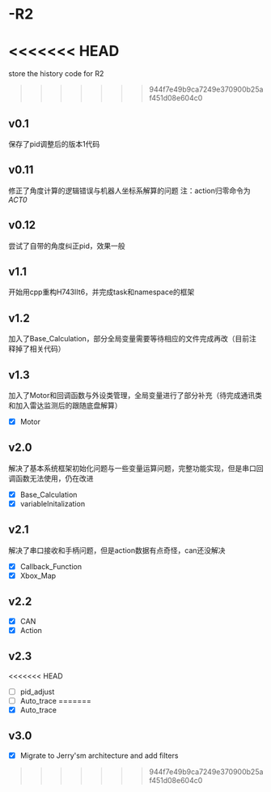 # -R2


<<<<<<< HEAD
=======
store the history code for R2


>>>>>>> 944f7e49b9ca7249e370900b25af451d08e604c0
## v0.1

  保存了pid调整后的版本1代码

## v0.11

  修正了角度计算的逻辑错误与机器人坐标系解算的问题
  注：action归零命令为 *ACT0*

## v0.12

  尝试了自带的角度纠正pid，效果一般

## v1.1

  开始用cpp重构H743IIt6，并完成task和namespace的框架

## v1.2

  加入了Base_Calculation，部分全局变量需要等待相应的文件完成再改（目前注释掉了相关代码）

## v1.3

加入了Motor和回调函数与外设类管理，全局变量进行了部分补充（待完成通讯类和加入雷达监测后的跟随底盘解算）

- [X] Motor

## v2.0

解决了基本系统框架初始化问题与一些变量运算问题，完整功能实现，但是串口回调函数无法使用，仍在改进

- [X] Base_Calculation
- [X] variableInitalization

## v2.1

解决了串口接收和手柄问题，但是action数据有点奇怪，can还没解决

- [X] Callback_Function
- [X] Xbox_Map

## v2.2

- [X] CAN
- [X] Action

## v2.3

<<<<<<< HEAD
- [ ] pid_adjust
- [ ] Auto_trace
=======
- [X] Auto_trace

## v3.0

- [X] Migrate to Jerry'sm architecture and add filters
>>>>>>> 944f7e49b9ca7249e370900b25af451d08e604c0
